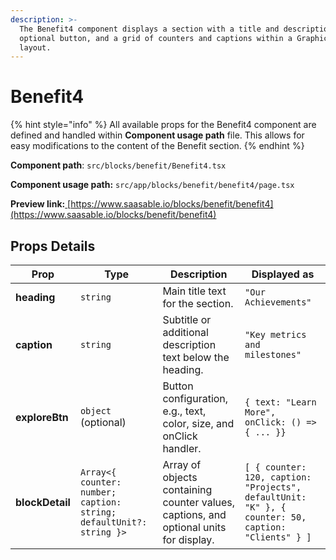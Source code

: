 ```yaml
---
description: >-
  The Benefit4 component displays a section with a title and description, an
  optional button, and a grid of counters and captions within a GraphicsCard
  layout.
---
```


# Benefit4

{% hint style="info" %}
All available props for the Benefit4 component are defined and handled within **Component usage path** file. This allows for easy modifications to the content of the Benefit section.
{% endhint %}

**Component path**: `src/blocks/benefit/Benefit4.tsx`

**Component usage path:**  `src/app/blocks/benefit/benefit4/page.tsx`

**Preview link:**[ ](https://www.saasable.io/blocks/benefit/benefit4)[https://www.saasable.io/blocks/benefit/benefit4](https://www.saasable.io/blocks/benefit/benefit4)

## Props Details

| Prop            | Type                                                                | Description                                                                           | Displayed as                                                                                       |
| --------------- | ------------------------------------------------------------------- | ------------------------------------------------------------------------------------- | -------------------------------------------------------------------------------------------------- |
| **heading**     | `string`                                                            | Main title text for the section.                                                      | `"Our Achievements"`                                                                               |
| **caption**     | `string`                                                            | Subtitle or additional description text below the heading.                            | `"Key metrics and milestones"`                                                                     |
| **exploreBtn**  | `object` (optional)                                                 | Button configuration, e.g., text, color, size, and onClick handler.                   | `{ text: "Learn More", onClick: () => { ... }}`                                                    |
| **blockDetail** | `Array<{ counter: number; caption: string; defaultUnit?: string }>` | Array of objects containing counter values, captions, and optional units for display. | `[ { counter: 120, caption: "Projects", defaultUnit: "K" }, { counter: 50, caption: "Clients" } ]` |
